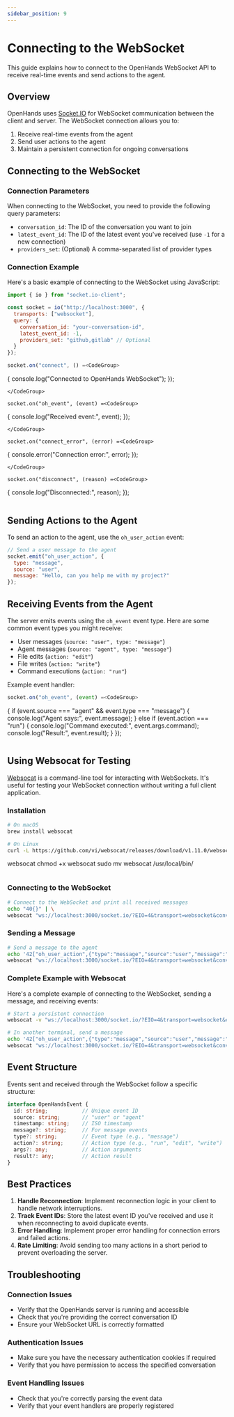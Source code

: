 ```yaml
---
sidebar_position: 9
---
```


# Connecting to the WebSocket

This guide explains how to connect to the OpenHands WebSocket API to receive real-time events and send actions to the agent.

## Overview

OpenHands uses [Socket.IO](https://socket.io/) for WebSocket communication between the client and server. The WebSocket connection allows you to:

1. Receive real-time events from the agent
2. Send user actions to the agent
3. Maintain a persistent connection for ongoing conversations

## Connecting to the WebSocket

### Connection Parameters

When connecting to the WebSocket, you need to provide the following query parameters:

- `conversation_id`: The ID of the conversation you want to join
- `latest_event_id`: The ID of the latest event you've received (use `-1` for a new connection)
- `providers_set`: (Optional) A comma-separated list of provider types

### Connection Example

Here's a basic example of connecting to the WebSocket using JavaScript:

```javascript
import { io } from "socket.io-client";

const socket = io("http://localhost:3000", {
  transports: ["websocket"],
  query: {
    conversation_id: "your-conversation-id",
    latest_event_id: -1,
    providers_set: "github,gitlab" // Optional
  }
});

socket.on("connect", () =<CodeGroup>
```
{
  console.log("Connected to OpenHands WebSocket");
});
```
</CodeGroup>

socket.on("oh_event", (event) =<CodeGroup>
```
{
  console.log("Received event:", event);
});
```
</CodeGroup>

socket.on("connect_error", (error) =<CodeGroup>
```
{
  console.error("Connection error:", error);
});
```
</CodeGroup>

socket.on("disconnect", (reason) =<CodeGroup>
```
{
  console.log("Disconnected:", reason);
});
```
```
</CodeGroup>

## Sending Actions to the Agent

To send an action to the agent, use the `oh_user_action` event:

```javascript
// Send a user message to the agent
socket.emit("oh_user_action", {
  type: "message",
  source: "user",
  message: "Hello, can you help me with my project?"
});
```

## Receiving Events from the Agent

The server emits events using the `oh_event` event type. Here are some common event types you might receive:

- User messages (`source: "user", type: "message"`)
- Agent messages (`source: "agent", type: "message"`)
- File edits (`action: "edit"`)
- File writes (`action: "write"`)
- Command executions (`action: "run"`)

Example event handler:

```javascript
socket.on("oh_event", (event) =<CodeGroup>
```
{
  if (event.source === "agent" && event.type === "message") {
    console.log("Agent says:", event.message);
  } else if (event.action === "run") {
    console.log("Command executed:", event.args.command);
    console.log("Result:", event.result);
  }
});
```
```
</CodeGroup>

## Using Websocat for Testing

[Websocat](https://github.com/vi/websocat) is a command-line tool for interacting with WebSockets. It's useful for testing your WebSocket connection without writing a full client application.

### Installation

```bash
# On macOS
brew install websocat

# On Linux
curl -L https://github.com/vi/websocat/releases/download/v1.11.0/websocat.x86_64-unknown-linux-musl <CodeGroup>
```
websocat
chmod +x websocat
sudo mv websocat /usr/local/bin/
```
```
</CodeGroup>

### Connecting to the WebSocket

```bash
# Connect to the WebSocket and print all received messages
echo "40{}" | \
websocat "ws://localhost:3000/socket.io/?EIO=4&transport=websocket&conversation_id=your-conversation-id&latest_event_id=-1"
```

### Sending a Message

```bash
# Send a message to the agent
echo '42["oh_user_action",{"type":"message","source":"user","message":"Hello, agent!"}]' | \
websocat "ws://localhost:3000/socket.io/?EIO=4&transport=websocket&conversation_id=your-conversation-id&latest_event_id=-1"
```

### Complete Example with Websocat

Here's a complete example of connecting to the WebSocket, sending a message, and receiving events:

```bash
# Start a persistent connection
websocat -v "ws://localhost:3000/socket.io/?EIO=4&transport=websocket&conversation_id=your-conversation-id&latest_event_id=-1"

# In another terminal, send a message
echo '42["oh_user_action",{"type":"message","source":"user","message":"Can you help me with my project?"}]' | \
websocat "ws://localhost:3000/socket.io/?EIO=4&transport=websocket&conversation_id=your-conversation-id&latest_event_id=-1"
```

## Event Structure

Events sent and received through the WebSocket follow a specific structure:

```typescript
interface OpenHandsEvent {
  id: string;           // Unique event ID
  source: string;       // "user" or "agent"
  timestamp: string;    // ISO timestamp
  message?: string;     // For message events
  type?: string;        // Event type (e.g., "message")
  action?: string;      // Action type (e.g., "run", "edit", "write")
  args?: any;           // Action arguments
  result?: any;         // Action result
}
```

## Best Practices

1. **Handle Reconnection**: Implement reconnection logic in your client to handle network interruptions.
2. **Track Event IDs**: Store the latest event ID you've received and use it when reconnecting to avoid duplicate events.
3. **Error Handling**: Implement proper error handling for connection errors and failed actions.
4. **Rate Limiting**: Avoid sending too many actions in a short period to prevent overloading the server.

## Troubleshooting

### Connection Issues

- Verify that the OpenHands server is running and accessible
- Check that you're providing the correct conversation ID
- Ensure your WebSocket URL is correctly formatted

### Authentication Issues

- Make sure you have the necessary authentication cookies if required
- Verify that you have permission to access the specified conversation

### Event Handling Issues

- Check that you're correctly parsing the event data
- Verify that your event handlers are properly registered